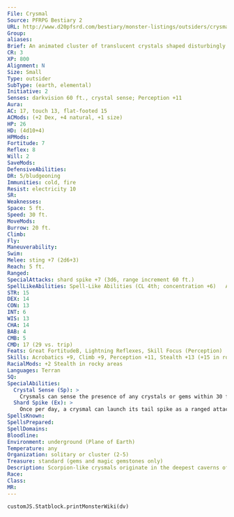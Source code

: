 ```yaml
---
File: Crysmal
Source: PFRPG Bestiary 2
URL: http://www.d20pfsrd.com/bestiary/monster-listings/outsiders/crysmal
Group: 
aliases: 
Brief: An animated cluster of translucent crystals shaped disturbingly like a gemstone scorpion scuttles into an aggressive stance.
CR: 3
XP: 800
Alignment: N
Size: Small
Type: outsider
SubType: (earth, elemental)
Initiative: 2
Senses: darkvision 60 ft., crystal sense; Perception +11
Aura: 
AC: 17, touch 13, flat-footed 15
ACMods: (+2 Dex, +4 natural, +1 size)
HP: 26
HD: (4d10+4)
HPMods: 
Fortitude: 7
Reflex: 8
Will: 2
SaveMods: 
DefensiveAbilities: 
DR: 5/bludgeoning
Immunities: cold, fire
Resist: electricity 10
SR: 
Weaknesses: 
Space: 5 ft.
Speed: 30 ft.
MoveMods: 
Burrow: 20 ft.
Climb: 
Fly: 
Maneuverability: 
Swim: 
Melee: sting +7 (2d6+3)
Reach: 5 ft.
Ranged: 
SpecialAttacks: shard spike +7 (3d6, range increment 60 ft.)
SpellLikeAbilities: Spell-Like Abilities (CL 4th; concentration +6)   At Will-detect magic, ghost sound (DC 12), mage hand, silent image (DC 13)   3/day-dimension door, sanctuary (DC 13), touch of idiocy (DC 14)
STR: 15
DEX: 14
CON: 13
INT: 6
WIS: 13
CHA: 14
BAB: 4
CMB: 5
CMD: 17 (29 vs. trip)
Feats: Great FortitudeB, Lightning Reflexes, Skill Focus (Perception)
Skills: Acrobatics +9, Climb +9, Perception +11, Stealth +13 (+15 in rocky areas)
RacialMods: +2 Stealth in rocky areas
Languages: Terran
SQ: 
SpecialAbilities:
  Crystal Sense (Sp): >
    Crysmals can sense the presence of any crystals or gems within 30 feet as if using the scent ability.
  Shard Spike (Ex): >
    Once per day, a crysmal can launch its tail spike as a ranged attack that shatters when it hits, dealing 3d6 points of piercing damage to the target and 1d4 points of piercing damage to all creatures in adjacent squares. The spike regrows in 24 hours, but until it does, its impaired sting does only 1d6+3 damage.
SpellsKnown: 
SpellsPrepared: 
SpellDomains: 
Bloodline: 
Environment: underground (Plane of Earth)
Temperature: any
Organization: solitary or cluster (2-5)
Treasure: standard (gems and magic gemstones only)
Description: Scorpion-like crysmals originate in the deepest caverns of the Plane of Earth. On rare occasions, these strange creatures wind up on the Material Plane, usually in subterranean areas rich with natural gem and crystal formations. The crystalline planes of their bodies absorb and refract natural light, which some claim is the source of their supernatural powers.  It does so by gathering stone crystals and gemstones, fashioning them into a Tiny facsimile of its own body, and jolting the new creature to life with a burst of the crysmal's own life energy. These newly created crysmals are known as shardlings (treat as a crysmal with the young creature simple template), and grow to adulthood after a few months of gorging on crystals and gemstones.  To make a single shardling, a crysmal requires 1,000 gp worth of crystals. Until it has enough material to reproduce, it stores these gems inside its body, and if slain, the gems are visible among the shards of the creature's corpse. Because of this reproductive need for gemstones, crysmals are relentless in their pursuit of the treasures, valuing them much as other living creatures value infants of their own race. Crysmals do not recognize that other creatures treat gems as wealth, and attempt to seize gems carried by others whenever the opportunity arises. A crysmal normally uses its spell-like abilities to befuddle opponents, grabbing at pouches with gems when the bearer is distracted, and normally only resorts to physical violence once all other tactics fail.
Race: 
Class: 
MR: 
---
```

```dataviewjs
customJS.Statblock.printMonsterWiki(dv)
```
